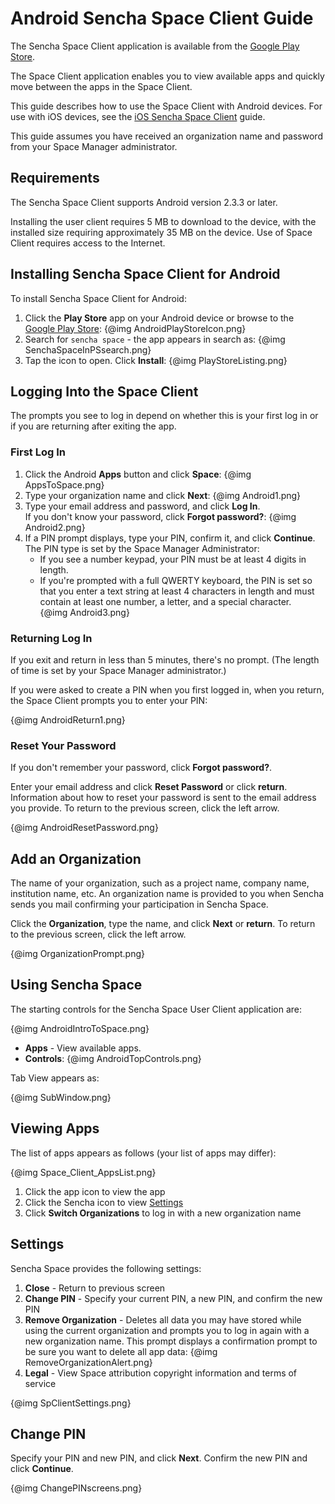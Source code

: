 # Android Sencha Space Client Guide

The Sencha Space Client application is available from 
the <a href="http://play.google.com">Google Play Store</a>. 

The Space Client application enables you to view available apps 
and quickly move between the apps in the Space Client. 

This guide describes how to use the Space Client with Android devices. 
For use with iOS devices, see the
<a href="#!/ios_client_guide">iOS Sencha Space Client</a> guide.

This guide assumes you have received an organization name and
password from your Space Manager administrator.

## Requirements

The Sencha Space Client supports Android version 2.3.3 or later.

Installing the user client requires 5 MB to download to the device,
with the installed size requiring approximately 35 MB on the device. 
Use of Space Client requires access to the Internet.

## Installing Sencha Space Client for Android

To install Sencha Space Client for Android:
<ol>
<li>Click the <b>Play Store</b> app on your Android device or browse to
the <a href="http://play.google.com">Google Play Store</a>:
{@img AndroidPlayStoreIcon.png}
</li>
<li>Search for <code>sencha space</code> - the app appears in search as:
{@img SenchaSpaceInPSsearch.png}
</li>
<li>Tap the icon to open. Click <b>Install</b>:
{@img PlayStoreListing.png}
</li>
</ol>

## Logging Into the Space Client

The prompts you see to log in depend on whether this is your first log in
or if you are returning after exiting the app.

### First Log In

<ol>
<li>Click the Android <b>Apps</b> button and click <b>Space</b>:
{@img AppsToSpace.png}</li>
<li>Type your organization name and click <b>Next</b>:
{@img Android1.png}
</li>
<li>Type your email address and password, and click <b>Log In</b>.<br> 
If you don't know your password, click <b>Forgot password?</b>:
{@img Android2.png}
</li>
<li>If a PIN prompt displays, type your PIN, confirm it, 
and click <b>Continue</b>. The PIN type
is set by the Space Manager Administrator:
<ul>
<li>If you see a number keypad, your PIN must 
be at least 4 digits in length.</li>
<li>If you're prompted with a full QWERTY keyboard, the PIN is
set so that you enter a text string at least 4 characters in length 
and must contain at least
one number, a letter, and a special character.</li>
{@img Android3.png}
</li>
</ol>

### Returning Log In

If you exit and return in less than 5 minutes, there's no prompt. (The
length of time is set by your Space Manager administrator.)

If you were asked to create a PIN when you first logged in, when you return,
the Space Client prompts you to enter your PIN:

{@img AndroidReturn1.png}


### Reset Your Password

If you don't remember your password, click <b>Forgot password?</b>.

Enter your email address 
and click <b>Reset Password</b> or click <b>return</b>. 
Information about how to reset your password is sent to the email
address you provide. To return to the previous screen, click the left arrow. 

{@img AndroidResetPassword.png}


## Add an Organization

The name of your organization, such as a project name, company name, 
institution name, etc. 
An organization name is provided to you when Sencha sends you mail confirming your 
participation in Sencha Space. 

Click the <b>Organization</b>, type the name, and click <b>Next</b> or <b>return</b>.
To return to the previous screen, click the left arrow.

{@img OrganizationPrompt.png}

## Using Sencha Space

The starting controls for the Sencha Space User Client application are:

{@img AndroidIntroToSpace.png}

<ul>
<li><b>Apps</b> - View available apps.</li>
<li><b>Controls</b>:
{@img AndroidTopControls.png}
</li>
</ul>

Tab View appears as:

{@img SubWindow.png}


## Viewing Apps

The list of apps appears as follows (your list of apps may differ):

{@img Space_Client_AppsList.png}

<ol>
<li>Click the app icon to view the app</li>
<li>Click the Sencha icon to view <a href="#Settings">Settings</a></li>
<li>Click <b>Switch Organizations</b> to log in with a new organization name</li>
</ol>

<a name="Settings"></a>
## Settings 

Sencha Space provides the following settings:

<ol>
<li><b>Close</b> - Return to previous screen</li>
<li><b>Change PIN</b> - Specify your current PIN, a new PIN, and confirm the new PIN</li>
<li><b>Remove Organization</b> - Deletes all data you may have 
stored while using the current 
organization and prompts you to log in again with a new organization name. This
prompt displays a confirmation prompt to be sure you want to delete all app
data:
{@img RemoveOrganizationAlert.png}
</li>
<li><b>Legal</b> - View Space attribution copyright 
information and terms of service</li>
</ol>

{@img SpClientSettings.png}


## Change PIN

Specify your PIN and new PIN, and click <b>Next</b>. 
Confirm the new PIN and click <b>Continue</b>.

{@img ChangePINscreens.png}




